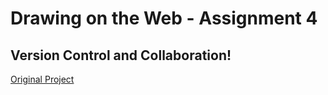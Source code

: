 # Drawing on the Web - Assignment 4

## Version Control and Collaboration!

[Original Project](http://i6.cims.nyu.edu/~ms9642/htmlcss/)
